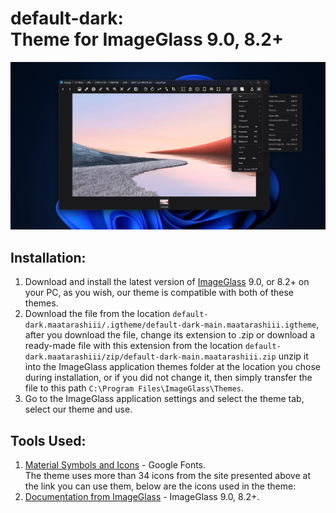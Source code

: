# default-dark: <br> Theme for ImageGlass 9.0, 8.2+
<img src="https://github.com/Maatarashiii/default-dark/blob/main/preview.jpg">

## Installation:
1. Download and install the latest version of [ImageGlass](https://imageglass.org/release/imageglass-9-0-8-1208-48) 9.0, or 8.2+ on your PC, as you wish, our theme is compatible with both of these themes.
2. Download the file from the location `default-dark.maatarashiii/.igtheme/default-dark-main.maatarashiii.igtheme`, after you download the file, change its extension to .zip or download a ready-made file with this extension from the location `default-dark.maatarashiii/zip/default-dark-main.maatarashiii.zip` unzip it into the ImageGlass application themes folder at the location you chose during installation, or if you did not change it, then simply transfer the file to this path `C:\Program Files\ImageGlass\Themes`.
3. Go to the ImageGlass application settings and select the theme tab, select our theme and use.

## Tools Used:
1. [Material Symbols and Icons](https://fonts.google.com/icons) - Google Fonts. <br>
  The theme uses more than 34 icons from the site presented above at the link you can use them, below are the icons used in the theme:
2. [Documentation from ImageGlass](https://imageglass.org/docs/theme-pack) - ImageGlass 9.0, 8.2+.

